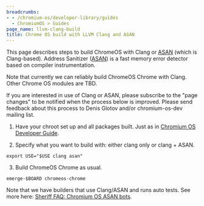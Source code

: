 ```yaml
---
breadcrumbs:
- - /chromium-os/developer-library/guides
  - ChromiumOS > Guides
page_name: llvm-clang-build
title: Chrome OS build with LLVM Clang and ASAN
---
```


This page describes steps to build ChromeOS with Clang or
[ASAN](/developers/testing/addresssanitizer) (which is Clang-based). Address
Sanitizer ([ASAN](/developers/testing/addresssanitizer)) is a fast memory error
detector based on compiler instrumentation.

Note that currently we can reliably build ChromeOS Chrome with Clang. Other
Chrome OS modules are TBD.

If you are interested in use of Clang or ASAN, please subscribe to the "page
changes" to be notified when the process below is improved. Please send feedback
about this process to Denis Glotov and/or chromium-os-dev mailing list.

1. Have your chroot set up and all packages built. Just as in [Chromium OS
Developer Guide](/chromium-os/developer-guide).

2. Specify what you want to build with: either clang only or clang + ASAN.

```none
export USE="$USE clang asan"
```

3. Build ChromeOS Chrome as usual.

```none
emerge-$BOARD chromeos-chrome
```

Note that we have builders that use Clang/ASAN and runs auto tests. See more
here: [Sheriff FAQ: Chromium OS ASAN bots](/system/errors/NodeNotFound).
